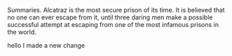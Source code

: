 Summaries. Alcatraz is the most secure prison of its time. It is believed that no one can ever escape from it, until three daring men make a possible successful attempt at escaping from one of the most infamous prisons in the world.


 hello I made a new change 
